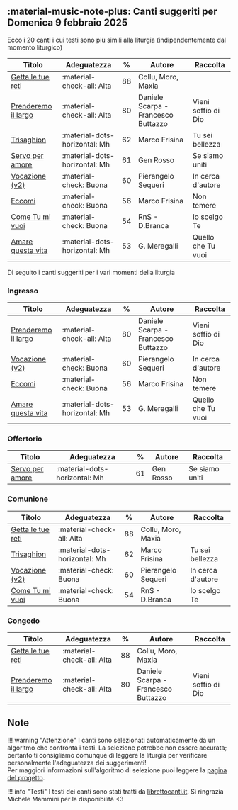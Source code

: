 ## :material-music-note-plus: Canti suggeriti per Domenica 9 febbraio 2025

Ecco i 20 canti i cui testi sono più simili alla liturgia (indipendentemente dal momento liturgico)

| Titolo | Adeguatezza | % | Autore | Raccolta |
| --- | --- | --- | --- | --- |
| [Getta le tue reti](https://www.librettocanti.it/canto/getta-le-tue-reti-2564) | :material-check-all: Alta | 88 | Collu, Moro, Maxia |  |
| [Prenderemo il largo](https://www.librettocanti.it/canto/prenderemo-il-largo-2999) | :material-check-all: Alta | 80 | Daniele Scarpa - Francesco Buttazzo | Vieni soffio di Dio |
| [Trisaghion](https://www.librettocanti.it/canto/trisaghion-2344) | :material-dots-horizontal: Mh | 62 | Marco Frisina | Tu sei bellezza |
| [Servo per amore](https://www.librettocanti.it/canto/servo-per-amore-423) | :material-dots-horizontal: Mh | 61 | Gen Rosso | Se siamo uniti |
| [Vocazione (v2)](https://www.librettocanti.it/canto/vocazione-v2-493) | :material-check: Buona | 60 | Pierangelo Sequeri | In cerca d'autore |
| [Eccomi](https://www.librettocanti.it/canto/eccomi-185) | :material-check: Buona | 56 | Marco Frisina  | Non temere |
| [Come Tu mi vuoi](https://www.librettocanti.it/canto/come-tu-mi-vuoi-137) | :material-check: Buona | 54 | RnS - D.Branca | Io scelgo Te |
| [Amare questa vita](https://www.librettocanti.it/canto/amare-questa-vita-47) | :material-dots-horizontal: Mh | 53 | G. Meregalli | Quello che Tu vuoi |

Di seguito i canti suggeriti per i vari momenti della liturgia

### Ingresso

| Titolo | Adeguatezza | % | Autore | Raccolta |
| --- | --- | --- | --- | --- |
| [Prenderemo il largo](https://www.librettocanti.it/canto/prenderemo-il-largo-2999) | :material-check-all: Alta | 80 | Daniele Scarpa - Francesco Buttazzo | Vieni soffio di Dio |
| [Vocazione (v2)](https://www.librettocanti.it/canto/vocazione-v2-493) | :material-check: Buona | 60 | Pierangelo Sequeri | In cerca d'autore |
| [Eccomi](https://www.librettocanti.it/canto/eccomi-185) | :material-check: Buona | 56 | Marco Frisina  | Non temere |
| [Amare questa vita](https://www.librettocanti.it/canto/amare-questa-vita-47) | :material-dots-horizontal: Mh | 53 | G. Meregalli | Quello che Tu vuoi |

### Offertorio

| Titolo | Adeguatezza | % | Autore | Raccolta |
| --- | --- | --- | --- | --- |
| [Servo per amore](https://www.librettocanti.it/canto/servo-per-amore-423) | :material-dots-horizontal: Mh | 61 | Gen Rosso | Se siamo uniti |

### Comunione
| Titolo | Adeguatezza | % | Autore | Raccolta |
| --- | --- | --- | --- | --- |
| [Getta le tue reti](https://www.librettocanti.it/canto/getta-le-tue-reti-2564) | :material-check-all: Alta | 88 | Collu, Moro, Maxia |  |
| [Trisaghion](https://www.librettocanti.it/canto/trisaghion-2344) | :material-dots-horizontal: Mh | 62 | Marco Frisina | Tu sei bellezza |
| [Vocazione (v2)](https://www.librettocanti.it/canto/vocazione-v2-493) | :material-check: Buona | 60 | Pierangelo Sequeri | In cerca d'autore |
| [Come Tu mi vuoi](https://www.librettocanti.it/canto/come-tu-mi-vuoi-137) | :material-check: Buona | 54 | RnS - D.Branca | Io scelgo Te |

### Congedo
| Titolo | Adeguatezza | % | Autore | Raccolta |
| --- | --- | --- | --- | --- |
| [Getta le tue reti](https://www.librettocanti.it/canto/getta-le-tue-reti-2564) | :material-check-all: Alta | 88 | Collu, Moro, Maxia |  |
| [Prenderemo il largo](https://www.librettocanti.it/canto/prenderemo-il-largo-2999) | :material-check-all: Alta | 80 | Daniele Scarpa - Francesco Buttazzo | Vieni soffio di Dio |

## Note
!!! warning "Attenzione"
    I canti sono selezionati automaticamente da un algoritmo che confronta i testi. La selezione potrebbe non essere accurata; pertanto ti consigliamo comunque di leggere la liturgia per verificare personalmente l'adeguatezza dei suggerimenti!<br>Per maggiori informazioni sull'algoritmo di selezione puoi leggere la [pagina del progetto](https://hildegard.it/progetto/).

!!! info "Testi"
    I testi dei canti sono stati tratti da [librettocanti.it](https://www.librettocanti.it/). Si ringrazia Michele Mammini per la disponibilità <3


